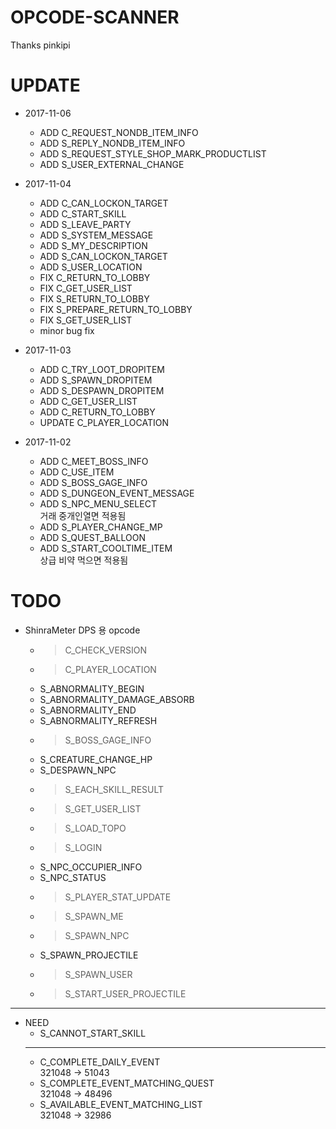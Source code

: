 OPCODE-SCANNER
=============
Thanks pinkipi

UPDATE
=============
* 2017-11-06
  * ADD C_REQUEST_NONDB_ITEM_INFO
  * ADD S_REPLY_NONDB_ITEM_INFO
  * ADD S_REQUEST_STYLE_SHOP_MARK_PRODUCTLIST
  * ADD S_USER_EXTERNAL_CHANGE

* 2017-11-04
  * ADD C_CAN_LOCKON_TARGET
  * ADD C_START_SKILL
  * ADD S_LEAVE_PARTY
  * ADD S_SYSTEM_MESSAGE
  * ADD S_MY_DESCRIPTION
  * ADD S_CAN_LOCKON_TARGET
  * ADD S_USER_LOCATION
  * FIX C_RETURN_TO_LOBBY
  * FIX C_GET_USER_LIST
  * FIX S_RETURN_TO_LOBBY
  * FIX S_PREPARE_RETURN_TO_LOBBY
  * FIX S_GET_USER_LIST
  * minor bug fix

* 2017-11-03
  * ADD C_TRY_LOOT_DROPITEM
  * ADD S_SPAWN_DROPITEM
  * ADD S_DESPAWN_DROPITEM
  * ADD C_GET_USER_LIST
  * ADD C_RETURN_TO_LOBBY
  * UPDATE C_PLAYER_LOCATION

* 2017-11-02
  * ADD C_MEET_BOSS_INFO
  * ADD C_USE_ITEM
  * ADD S_BOSS_GAGE_INFO
  * ADD S_DUNGEON_EVENT_MESSAGE
  * ADD S_NPC_MENU_SELECT <br> 거래 중개인열면 적용됨
  * ADD S_PLAYER_CHANGE_MP
  * ADD S_QUEST_BALLOON
  * ADD S_START_COOLTIME_ITEM <br> 상급 비약 먹으면 적용됨


TODO
=============
* ShinraMeter DPS 용 opcode
  * > C_CHECK_VERSION
  * > C_PLAYER_LOCATION
  * S_ABNORMALITY_BEGIN
  * S_ABNORMALITY_DAMAGE_ABSORB
  * S_ABNORMALITY_END
  * S_ABNORMALITY_REFRESH
  * > S_BOSS_GAGE_INFO
  * S_CREATURE_CHANGE_HP
  * S_DESPAWN_NPC
  * > S_EACH_SKILL_RESULT
  * > S_GET_USER_LIST
  * > S_LOAD_TOPO
  * > S_LOGIN
  * S_NPC_OCCUPIER_INFO
  * S_NPC_STATUS
  * > S_PLAYER_STAT_UPDATE
  * > S_SPAWN_ME
  * > S_SPAWN_NPC
  * S_SPAWN_PROJECTILE
  * > S_SPAWN_USER
  * > S_START_USER_PROJECTILE

***

* NEED 
  * S_CANNOT_START_SKILL
  ***
  * C_COMPLETE_DAILY_EVENT <br> 321048 → 51043
  * S_COMPLETE_EVENT_MATCHING_QUEST <br> 321048 → 48496
  * S_AVAILABLE_EVENT_MATCHING_LIST <br> 321048 → 32986